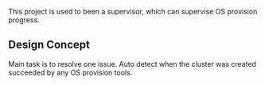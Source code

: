 This project is used to been a supervisor, which can supervise OS provision progress.

## Design Concept

Main task is to resolve one issue.
Auto detect when the cluster was created succeeded by any OS provision tools.
